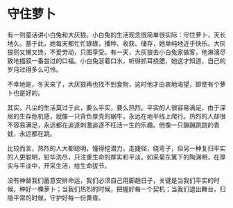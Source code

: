 # 守住萝卜

有一则童话讲小白兔和大灰狼。小白兔的生活观念很简单很实际：守住萝卜，天长地久。基于此，她每天都忙忙碌碌，播种、收获、储存，她单纯地近乎快乐。大灰狼则又懒又馋，不爱劳动，只图享受。有一天，大灰狼去小白兔家做客，他淋漓尽致地描叙一番尝过的口福。小白兔涎着口水，听得抓耳挠腮，她这才知道，自己的岁月过得多么可怜。 

不幸地是，冬天来了，大灰狼再也找不到食物，这时他才由衷地渴望，即使有个萝卜也是好的。 

其实，凡尘的生活莫过于此，要么平实，要么热烈。平实的人很容易满足，由于深层的生存危机感，就像一只背负厚壳的蜗牛，永远在地平线上爬行。热烈的人却很不容易满足，永远都在追逐刺激追逐不枉活一生的乐趣。他像一只蹦蹦跳跳的青蛙，永远都在跳。 

比较而言，热烈的人大都聪明，懂得挖潜力，走捷径，绕弯子，但另一种复归平实的人更聪明，铅华洗尽，只注重生命的厚实和平淡。如采菊东篱下的陶渊明，在厚实与平淡中，开采生活，给生命拔节。 

没有神替我们蓄意安排命运，我们必须自己用脚趟日子，关键是当我们平实的时候，种好一棵萝卜；当我们热烈的时候，把握好每一个契机；当我们退出舞台，归隐平常的时候，守护好每一份黄昏。
 